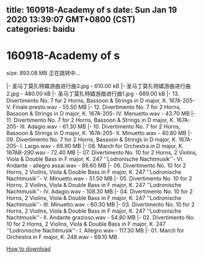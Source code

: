 
title: 160918-Academy of s
date: Sun Jan 19 2020 13:39:07 GMT+0800 (CST)    
categories: baidu
---

# 160918-Academy of s
size: 893.08 MB
 正在跳转中...
 
|- 圣马丁莫扎特嬉游曲进行曲3.jpg - 610.00 kB
|- 圣马丁莫扎特嬉游曲进行曲2.jpg - 480.00 kB
|- 圣马丁莫扎特嬉游曲进行曲1.jpg - 689.00 kB
|- 13. Divertimento No. 7 for 2 Horns, Bassoon & Strings in D major, K. 167A-205- V. Finale presto.wav - 55.50 MB
|- 12. Divertimento No. 7 for 2 Horns, Bassoon & Strings in D major, K. 167A-205- IV. Menuetto.wav - 43.70 MB
|- 11. Divertimento No. 7 for 2 Horns, Bassoon & Strings in D major, K. 167A-205- III. Adagio.wav - 61.30 MB
|- 10. Divertimento No. 7 for 2 Horns, Bassoon & Strings in D major, K. 167A-205- II. Minuetto.wav - 40.60 MB
|- 09. Divertimento No. 7 for 2 Horns, Bassoon & Strings in D major, K. 167A-205- I. Largo.wav - 69.90 MB
|- 08. March for Orchestra in D major, K. 167AB-290.wav - 72.40 MB
|- 07. Divertimento No. 10 for 2 Horns, 2 Violins, Viola & Double Bass in F major, K. 247 ''Lodronische Nachtmusik''- VI. Andante - allegro assai.wav - 86.60 MB
|- 06. Divertimento No. 10 for 2 Horns, 2 Violins, Viola & Double Bass in F major, K. 247 ''Lodronische Nachtmusik''- V. Minuetto.wav - 51.50 MB
|- 05. Divertimento No. 10 for 2 Horns, 2 Violins, Viola & Double Bass in F major, K. 247 ''Lodronische Nachtmusik''- IV. Adagio.wav - 108.30 MB
|- 04. Divertimento No. 10 for 2 Horns, 2 Violins, Viola & Double Bass in F major, K. 247 ''Lodronische Nachtmusik''- III. Minuetto.wav - 60.30 MB
|- 03. Divertimento No. 10 for 2 Horns, 2 Violins, Viola & Double Bass in F major, K. 247 ''Lodronische Nachtmusik''- II. Andante grazioso.wav - 54.80 MB
|- 02. Divertimento No. 10 for 2 Horns, 2 Violins, Viola & Double Bass in F major, K. 247 ''Lodronische Nachtmusik''- I. Allegro.wav - 117.30 MB
|- 01. March for Orchestra in F major, K. 248.wav - 69.10 MB

[How to download](https://bpcam.bemobtrk.com/go/2ceec3aa-1ca2-46d6-b9ff-aaa5c184517c?jno=5371)